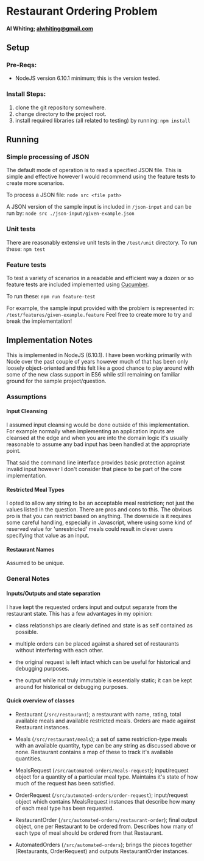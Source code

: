 # Restaurant Ordering Problem
#### Al Whiting; alwhiting@gmail.com

## Setup
### Pre-Reqs:
* NodeJS version 6.10.1 minimum; this is the version tested.

### Install Steps:
1. clone the git repository somewhere.
2. change directory to the project root.
3. install required libraries (all related to testing) by running: `npm install`

## Running
### Simple processing of JSON
The default mode of operation is to read a specified JSON file. This is simple and effective however I would recommend using the feature tests to create more scenarios.

To process a JSON file: `node src <file path>`

A JSON version of the sample input is included in `/json-input` and can be run by:
`node src ./json-input/given-example.json`

### Unit tests
There are reasonably extensive unit tests in the `/test/unit` directory. To run these: `npm test`

### Feature tests
To test a variety of scenarios in a readable and efficient way a dozen or so feature tests are included implemented using [Cucumber](https://cucumber.io/).

To run these: `npm run feature-test`

For example, the sample input provided with the problem is represented in: `/test/features/given-example.feature`
Feel free to create more to try and break the implementation!

## Implementation Notes
This is implemented in NodeJS (6.10.1). I have been working primarily with Node over the past couple of years however much of that has been only loosely object-oriented and this felt like a good chance to play around with some of the new class support in ES6 while still remaining on familiar ground for the sample project/question.

### Assumptions
#### Input Cleansing
I assumed input cleansing would be done outside of this implementation. For example normally when implementing an application inputs are cleansed at the edge and when you are into the domain logic it's usually reasonable to assume any bad input has been handled at the appropriate point.

That said the command line interface provides basic protection against invalid input however I don't consider that piece to be part of the core implementation.

#### Restricted Meal Types
I opted to allow any string to be an acceptable meal restriction; not just the values listed in the question. There are pros and cons to this. The obvious pro is that you can restrict based on anything. The downside is it requires some careful handling, especially in Javascript, where using some kind of reserved value for 'unrestricted' meals could result in clever users specifying that value as an input.

#### Restaurant Names
Assumed to be unique.

### General Notes

#### Inputs/Outputs and state separation
I have kept the requested orders input and output separate from the restaurant state. This has a few advantages in my opinion:

* class relationships are clearly defined and state is as self contained as possible.

* multiple orders can be placed against a shared set of restaurants without interfering with each other.

* the original request is left intact which can be useful for historical and debugging purposes.

* the output while not truly immutable is essentially static; it can be kept around for historical or debugging purposes.

#### Quick overview of classes
* Restaurant (`/src/restaurant`); a restaurant with name, rating, total available meals and available restricted meals. Orders are made against Restaurant instances.

* Meals (`/src/restaurant/meals`); a set of same restriction-type meals with an available quantity, type can be any string as discussed above or none. Restaurant contains a map of these to track it's available quantities.

* MealsRequest (`/src/automated-orders/meals-request`); input/request object for a quantity of a particular meal type. Maintains it's state of how much of the request has been satisfied.

* OrderRequest (`/src/automated-orders/order-request`); input/request object which contains MealsRequest instances that describe how many of each meal type has been requested.

* RestaurantOrder (`/src/automated-orders/restaurant-order`); final output object, one per Restaurant to be ordered from. Describes how many of each type of meal should be ordered from that Restaurant.

* AutomatedOrders (`/src/automated-orders`); brings the pieces together (Restaurants, OrderRequest) and outputs RestaurantOrder instances.
